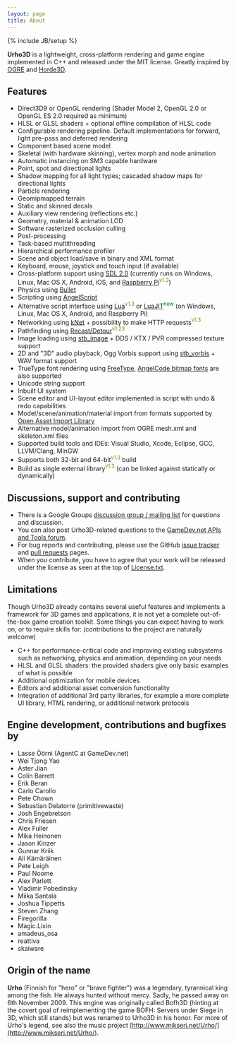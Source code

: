```yaml
---
layout: page
title: About
---
```

{% include JB/setup %}

**Urho3D** is a lightweight, cross-platform rendering and game engine implemented in C++ and released under the MIT license. Greatly inspired by [OGRE](http://www.ogre3d.org/) and [Horde3D](http://www.horde3d.org/).

## Features
- Direct3D9 or OpenGL rendering (Shader Model 2, OpenGL 2.0 or OpenGL ES 2.0 required as minimum)
- HLSL or GLSL shaders + optional offline compilation of HLSL code
- Configurable rendering pipeline. Default implementations for forward, light pre-pass and deferred rendering
- Component based scene model
- Skeletal (with hardware skinning), vertex morph and node animation
- Automatic instancing on SM3 capable hardware
- Point, spot and directional lights
- Shadow mapping for all light types; cascaded shadow maps for directional lights
- Particle rendering
- Geomipmapped terrain
- Static and skinned decals
- Auxiliary view rendering (reflections etc.)
- Geometry, material & animation LOD
- Software rasterized occlusion culling
- Post-processing
- Task-based multithreading
- Hierarchical performance profiler
- Scene and object load/save in binary and XML format
- Keyboard, mouse, joystick and touch input (if available)
- Cross-platform support using [SDL 2.0](http://www.libsdl.org/) (currently runs on Windows, Linux, Mac OS X, Android, iOS, and [Raspberry Pi](http://www.raspberrypi.org/)<font color="olive"><sup>v1.3</sup></font>)
- Physics using [Bullet](http://www.bulletphysics.org/)
- Scripting using [AngelScript](http://www.angelcode.com/angelscript/)
- Alternative script interface using [Lua](http://www.lua.org/)<font color="olive"><sup>v1.3</sup></font> or [LuaJIT](http://luajit.org/)<font color="green"><sup>new</sup></font> (on Windows, Linux, Mac OS X, Android, and Raspberry Pi)
- Networking using [kNet](https://github.com/juj/kNet/) + possibility to make HTTP requests<font color="olive"><sup>v1.3</sup></font>
- Pathfinding using [Recast/Detour](https://code.google.com/p/recastnavigation/)<font color="olive"><sup>v1.23</sup></font>
- Image loading using [stb_image](http://nothings.org/) + DDS / KTX / PVR compressed texture support
- 2D and "3D" audio playback, Ogg Vorbis support using [stb_vorbis](http://nothings.org/) + WAV format support
- TrueType font rendering using [FreeType](http://www.freetype.org/), [AngelCode bitmap fonts](http://www.angelcode.com/products/bmfont/) are also supported
- Unicode string support
- Inbuilt UI system
- Scene editor and UI-layout editor implemented in script with undo & redo capabilities
- Model/scene/animation/material import from formats supported by [Open Asset Import Library](http://assimp.sourceforge.net)
- Alternative model/animation import from OGRE mesh.xml and skeleton.xml files
- Supported build tools and IDEs: Visual Studio, Xcode, Eclipse, GCC, LLVM/Clang, MinGW
- Supports both 32-bit and 64-bit<font color="olive"><sup>v1.3</sup></font> build
- Build as single external library<font color="olive"><sup>v1.3</sup></font> (can be linked against statically or dynamically)

## Discussions, support and contributing
- There is a Google Groups [discussion group / mailing list](http://groups.google.com/group/urho3d/) for questions and discussion.
- You can also post Urho3D-related questions to the [GameDev.net APIs and Tools forum](http://www.gamedev.net/forum/41-apis-and-tools/).<br>
- For bug reports and contributing, please use the GitHub [issue tracker](https://github.com/urho3d/Urho3D/issues/) and [pull requests](https://github.com/urho3d/Urho3D/pulls) pages.
- When you contribute, you have to agree that your work will be released under the license as seen at the top of [License.txt](https://github.com/urho3d/Urho3D/blob/master/License.txt).

## Limitations
Though Urho3D already contains several useful features and implements a framework for 3D games and applications, it is not yet a complete out-of-the-box game creation toolkit. Some things you can expect having to work on, or to require skills for: (contributions to the project are naturally welcome)
- C++ for performance-critical code and improving existing subsystems such as networking, physics and animation, depending on your needs
- HLSL and GLSL shaders: the provided shaders give only basic examples of what is possible
- Additional optimization for mobile devices
- Editors and additional asset conversion functionality
- Integration of additional 3rd party libraries, for example a more complete UI library, HTML rendering, or additional network protocols

## Engine development, contributions and bugfixes by
- Lasse Öörni (AgentC at GameDev.net)
- Wei Tjong Yao
- Aster Jian
- Colin Barrett
- Erik Beran
- Carlo Carollo
- Pete Chown
- Sebastian Delatorre (primitivewaste)
- Josh Engebretson
- Chris Friesen
- Alex Fuller
- Mika Heinonen
- Jason Kinzer
- Gunnar Kriik
- Ali Kämäräinen
- Pete Leigh
- Paul Noome
- Alex Parlett
- Vladimir Pobedinsky
- Miika Santala
- Joshua Tippetts
- Steven Zhang
- Firegorilla
- Magic.Lixin
- amadeus_osa
- reattiva
- skaiware

## Origin of the name
**Urho** (Finnish for "hero" or "brave fighter") was a legendary, tyrannical king among the fish. He always hunted without mercy. Sadly, he passed away on 6th November 2009. This engine was originally called Bofh3D (hinting at the covert goal of reimplementing the game BOFH: Servers under Siege in 3D, which still stands) but was renamed to Urho3D in his honor. For more of Urho's legend, see also the music project [http://www.mikseri.net/Urho/](http://www.mikseri.net/Urho/).
